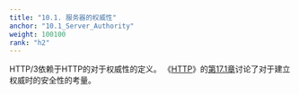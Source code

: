 ```yaml
---
title: "10.1. 服务器的权威性"
anchor: "10.1_Server_Authority"
weight: 100100
rank: "h2"
---
```


HTTP/3依赖于HTTP的对于权威性的定义。
《[HTTP]()》的[第17.1章]()讨论了对于建立权威时的安全性的考量。
